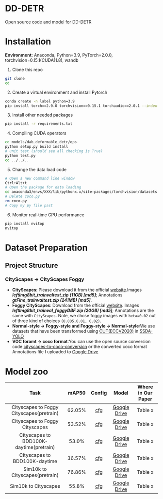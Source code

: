 # DD-DETR
Open source code and model for DD-DETR

# Installation
**Environment:** Anaconda, Python=3.9, PyTorch=2.0.0, torchvision=0.15.1(CUDA11.8), wandb
1. Clone this repo
```sh
git clone 
cd 
```
2. Create a virtual environment and install Pytorch
```sh
conda create -n label python=3.9 
pip install torch==2.0.0 torchvision==0.15.1 torchaudio==2.0.1 --index-url https://download.pytorch.org/whl/cu118 
```
3. Install other needed packages
```sh
pip install -r requirements.txt
```
4. Compiling CUDA operators
```sh
cd models/dab_deformable_detr/ops
python setup.py build install
# unit test (should see all checking is True)
python test.py
cd ../../..
```
5. Change the data load code
```sh
# Open a new command line window
Ctrl+Alt+t
# Open the package for data loading
cd anaconda3/envs/XXX/lib/pythonx.x/site-packages/torchvision/datasets
# Delete coco.py
rm coco.py
# Copy my py file past
```
6. Monitor real-time GPU performance
```sh
pip install nvitop
nvitop
```
   
# Dataset Preparation
## Project Structure

### CityScapes → CityScapes Foggy
* **CityScapes**: Please download it from the official [website](https://www.cityscapes-dataset.com/downloads/).Images ***leftImg8bit_trainvaltest.zip (11GB) [md5]***; Annotations ***gtFine_trainvaltest.zip (241MB) [md5]***.
* **Foggy CityScapes**: Download from the official [website](https://www.cityscapes-dataset.com/downloads/). Images ***leftImg8bit_trainval_foggyDBF.zip (20GB) [md5]***; Annotations are the same with `CityScapes`. Note, we chose foggy images with `beta=0.02` out of three kind of choices `(0.005,0.01, 0.02)`.
* **Normal-style → Foggy-style and Foggy-style → Normal-style**:We use datasets that have been transformed using [CUT(ECCV2020)](https://github.com/taesungp/contrastive-unpaired-translation) in [SSDA-YOLO](https://github.com/hnuzhy/SSDA-YOLO)
* **VOC foramt → coco format**:You can use the open source conversion code [cityscapes-to-coco-conversion](https://github.com/TillBeemelmanns/cityscapes-to-coco-conversion) or the converted coco format Annotations file I uploaded to [Google Drive]()
# Model zoo
| Task                                     | mAP50  | Config | Model | Where in Our Paper |
|:----------------------------------------:|:------:|:------:|:-----:|:------------------:|
| Cityscapes to Foggy Cityscapes(pretrain) | 62.05% | [cfg](config/DA/Cityscapes2FoggyCityscapes)       | [Google Drive]()      | Table x                   |
| Cityscapes to Foggy Cityscapes           | 53.52% | [cfg](config/DA/Cityscapes2FoggyCityscapes)       | [Google Drive]()      | Table x                   |
| Cityscapes to BDD100K-daytime(pretrain)  | 53.0%  | [cfg](config/DA/Cityscapes2FoggyCityscapes)       | [Google Drive]()      | Table x                   |
| Cityscapes to BDD100K-daytime            | 36.57% | [cfg](config/DA/Cityscapes2FoggyCityscapes)       | [Google Drive]()      | Table x                   |
| Sim10k to Cityscapes(pretrain)           | 76.86% | [cfg](config/DA/Cityscapes2FoggyCityscapes)       | [Google Drive]()      | Table x                   |
| Sim10k to Cityscapes                     | 55.8%  | [cfg](config/DA/Cityscapes2FoggyCityscapes)       | [Google Drive]()      | Table x                   |


